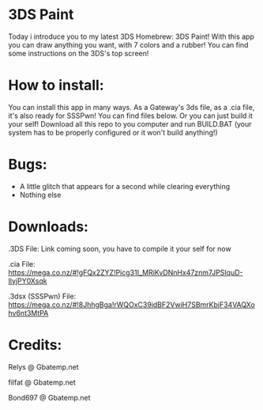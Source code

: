 3DS Paint
==========

Today i introduce you to my latest 3DS Homebrew: 3DS Paint! With this app you can draw anything you want, with 7 colors and a rubber! You can find some instructions on the 3DS's top screen!


How to install:
===============

You can install this app in many ways. As a Gateway's 3ds file, as a .cia file, it's also ready for SSSPwn! You can find files below.
Or you can just build it your self! Download all this repo to you computer and run BUILD.BAT (your system has to be properly 
configured or it won't build anything!)


Bugs:
===============

- A little glitch that appears for a second while clearing everything
- Nothing else


Downloads:
===============

.3DS File: Link coming soon, you have to compile it your self for now

.cia File: https://mega.co.nz/#!gFQx2ZYZ!Picg31I_MRiKvDNnHx47znm7JPSIquD-IlyjPY0Xsqk

.3dsx (SSSPwn) File: https://mega.co.nz/#!8JhhgBga!rWQOxC39idBF2VwiH7SBmrKbjF34VAQXohv6nt3MtPA


Credits:
=========

Relys @ Gbatemp.net

filfat @ Gbatemp.net

Bond697 @ Gbatemp.net
